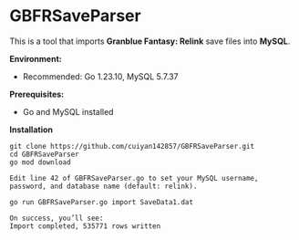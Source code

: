 # GBFRSaveParser

This is a tool that imports **Granblue Fantasy: Relink** save files into **MySQL**.

**Environment:**

- Recommended: Go 1.23.10, MySQL 5.7.37

**Prerequisites:**

- Go and MySQL installed

**Installation**

```
git clone https://github.com/cuiyan142857/GBFRSaveParser.git
cd GBFRSaveParser
go mod download

Edit line 42 of GBFRSaveParser.go to set your MySQL username, password, and database name (default: relink).

go run GBFRSaveParser.go import SaveData1.dat

On success, you’ll see:
Import completed, 535771 rows written
```